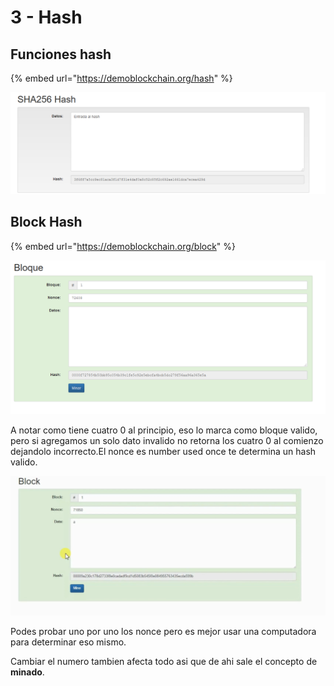 # 3 - Hash

## Funciones hash

{% embed url="https://demoblockchain.org/hash" %}

![](../../.gitbook/assets/imagen%20%28300%29.png)

## Block Hash

{% embed url="https://demoblockchain.org/block" %}

![](../../.gitbook/assets/imagen%20%28303%29.png)

A notar como tiene cuatro 0 al principio, eso lo marca como bloque valido, pero si agregamos un solo dato invalido no retorna los cuatro 0 al comienzo dejandolo incorrecto.El nonce es number used once te determina un hash valido.

![](../../.gitbook/assets/imagen%20%28302%29.png)

Podes probar uno por uno los nonce pero es mejor usar una computadora para determinar eso mismo.

Cambiar el numero tambien afecta todo asi que de ahi sale el concepto de **minado**.



